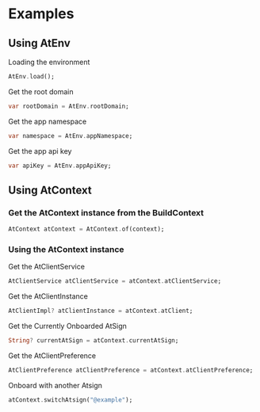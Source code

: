# Examples

## Using AtEnv

Loading the environment

```dart
AtEnv.load();
```

Get the root domain

```dart
var rootDomain = AtEnv.rootDomain;
```

Get the app namespace

```dart
var namespace = AtEnv.appNamespace;
```

Get the app api key

```dart
var apiKey = AtEnv.appApiKey;
```

## Using AtContext

### Get the AtContext instance from the BuildContext

```dart
AtContext atContext = AtContext.of(context);
```

### Using the AtContext instance

Get the AtClientService

```dart
AtClientService atClientService = atContext.atClientService;
```

Get the AtClientInstance

```dart
AtClientImpl? atClientInstance = atContext.atClient;
```

Get the Currently Onboarded AtSign

```dart
String? currentAtSign = atContext.currentAtSign;
```

Get the AtClientPreference

```dart
AtClientPreference atClientPreference = atContext.atClientPreference;
```

Onboard with another Atsign

```dart
atContext.switchAtsign("@example");
```
